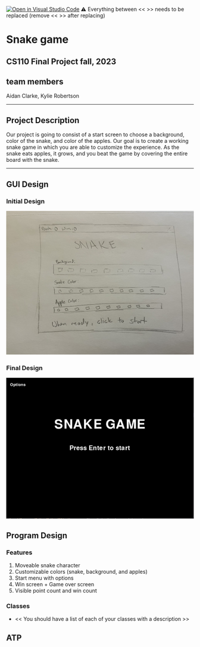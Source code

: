 [![Open in Visual Studio Code](https://classroom.github.com/assets/open-in-vscode-718a45dd9cf7e7f842a935f5ebbe5719a5e09af4491e668f4dbf3b35d5cca122.svg)](https://classroom.github.com/online_ide?assignment_repo_id=12803332&assignment_repo_type=AssignmentRepo)
:warning: Everything between << >> needs to be replaced (remove << >> after replacing)

# Snake game
## CS110 Final Project  fall, 2023

## team members

Aidan Clarke, Kylie Robertson

***

## Project Description

 Our project is going to consist of a start screen to choose a background, color of the snake, and color of the apples. Our goal is to create a working snake game in which you are able to customize the experience. As the snake eats apples, it grows, and you beat the game by covering the entire board with the snake.

***    

## GUI Design

### Initial Design

![initial gui](assets/gui.jpg)

### Final Design

![final gui](assets/finalgui.jpg)

## Program Design

### Features

1. Moveable snake character
2. Customizable colors (snake, background, and apples)
3. Start menu with options
4. Win screen + Game over screen
5. Visible point count and win count

### Classes

- << You should have a list of each of your classes with a description >>

## ATP


